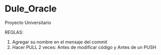 # Dule_Oracle
Proyecto Universitario

REGLAS:

1. Agregar su nombre en el mensaje del commit
2. Hacer PULL 2 veces: Antes de modificar código y Antes de un PUSH
